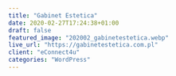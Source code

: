 ```yaml
---
title: "Gabinet Estetica"
date: 2020-02-27T17:24:38+01:00
draft: false
featured_image: "202002_gabinetestetica.webp"
live_url: "https://gabinetestetica.com.pl"
client: "eConnect4u"
categories: "WordPress"
---
```


